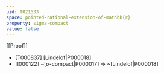 ```yaml
---
uid: T021533
space: pointed-rational-extension-of-mathbb{r}
property: sigma-compact
value: false
---
```

[[Proof]]

* [T000837] [Lindelof|P000018]
* [I000122] ~[$\sigma$-compact|P000017] => ~[Lindelof|P000018]

